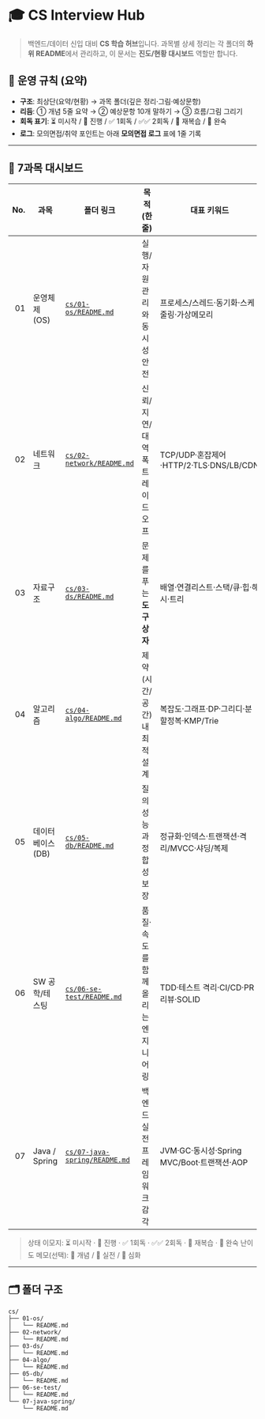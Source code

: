 
# 🎓 CS Interview Hub

> 백엔드/데이터 신입 대비 **CS 학습 허브**입니다.
> 과목별 상세 정리는 각 폴더의 **하위 README**에서 관리하고, 이 문서는 **진도/현황 대시보드** 역할만 합니다.

## 🧭 운영 규칙 (요약)

* **구조**: 최상단(요약/현황) → 과목 폴더(깊은 정리·그림·예상문항)
* **리듬**: ① 개념 5줄 요약 → ② 예상문항 10개 말하기 → ③ 흐름/그림 그리기
* **회독 표기**: ⏳ 미시작 / 🔄 진행 / ✅ 1회독 / ✅✅ 2회독 / 🔁 재복습 / 🚀 완숙
* **로그**: 모의면접/취약 포인트는 아래 **모의면접 로그** 표에 1줄 기록

---

## 📌 7과목 대시보드

| No. | 과목            | 폴더 링크                                                        | 목적(한 줄)             | 대표 키워드                              | 상태 | 1회독 | 2회독 | 3회독 |
| --: | ------------- | ------------------------------------------------------------ | ------------------- | ----------------------------------- | -: | --- | --- | --- |
|  01 | 운영체제(OS)      | [`cs/01-os/README.md`](cs/01-os/README.md)                   | 실행/자원 관리와 동시성 안전    | 프로세스/스레드·동기화·스케줄링·가상메모리             |  ⏳ |     |     |     |
|  02 | 네트워크          | [`cs/02-network/README.md`](cs/02-network/README.md)         | 신뢰/지연/대역폭 트레이드오프    | TCP/UDP·혼잡제어·HTTP/2·TLS·DNS/LB/CDN  |  ⏳ |     |     |     |
|  03 | 자료구조          | [`cs/03-ds/README.md`](cs/03-ds/README.md)                   | 문제를 푸는 **도구 상자**    | 배열·연결리스트·스택/큐·힙·해시·트리               |  ⏳ |     |     |     |
|  04 | 알고리즘          | [`cs/04-algo/README.md`](cs/04-algo/README.md)               | 제약(시간/공간) 내 최적 설계   | 복잡도·그래프·DP·그리디·분할정복·KMP/Trie        |  ⏳ |     |     |     |
|  05 | 데이터베이스(DB)    | [`cs/05-db/README.md`](cs/05-db/README.md)                   | 질의 성능과 정합성 보장       | 정규화·인덱스·트랜잭션·격리/MVCC·샤딩/복제          |  ⏳ |     |     |     |
|  06 | SW 공학/테스팅     | [`cs/06-se-test/README.md`](cs/06-se-test/README.md)         | 품질·속도를 함께 올리는 엔지니어링 | TDD·테스트 격리·CI/CD·PR 리뷰·SOLID        |  ⏳ |     |     |     |
|  07 | Java / Spring | [`cs/07-java-spring/README.md`](cs/07-java-spring/README.md) | 백엔드 실전 프레임워크 감각     | JVM·GC·동시성·Spring MVC/Boot·트랜잭션·AOP |  ⏳ |     |     |     |

> 상태 이모지: ⏳ 미시작 · 🔄 진행 · ✅ 1회독 · ✅✅ 2회독 · 🔁 재복습 · 🚀 완숙
> 난이도 메모(선택): 🥈 개념 / 🥇 실전 / 💎 심화

---

## 🗂️ 폴더 구조

```
cs/
├── 01-os/
│   └── README.md
├── 02-network/
│   └── README.md
├── 03-ds/
│   └── README.md
├── 04-algo/
│   └── README.md
├── 05-db/
│   └── README.md
├── 06-se-test/
│   └── README.md
└── 07-java-spring/
    └── README.md
```
